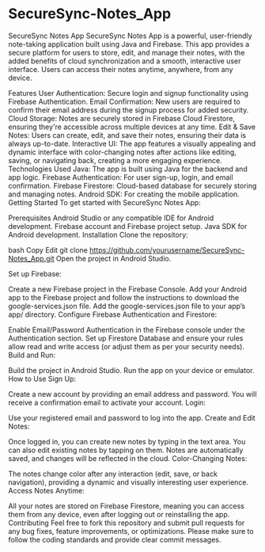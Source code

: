 # SecureSync-Notes_App
SecureSync Notes App
SecureSync Notes App is a powerful, user-friendly note-taking application built using Java and Firebase. This app provides a secure platform for users to store, edit, and manage their notes, with the added benefits of cloud synchronization and a smooth, interactive user interface. Users can access their notes anytime, anywhere, from any device.

Features
User Authentication: Secure login and signup functionality using Firebase Authentication.
Email Confirmation: New users are required to confirm their email address during the signup process for added security.
Cloud Storage: Notes are securely stored in Firebase Cloud Firestore, ensuring they're accessible across multiple devices at any time.
Edit & Save Notes: Users can create, edit, and save their notes, ensuring their data is always up-to-date.
Interactive UI: The app features a visually appealing and dynamic interface with color-changing notes after actions like editing, saving, or navigating back, creating a more engaging experience.
Technologies Used
Java: The app is built using Java for the backend and app logic.
Firebase Authentication: For user sign-up, login, and email confirmation.
Firebase Firestore: Cloud-based database for securely storing and managing notes.
Android SDK: For creating the mobile application.
Getting Started
To get started with SecureSync Notes App:

Prerequisites
Android Studio or any compatible IDE for Android development.
Firebase account and Firebase project setup.
Java SDK for Android development.
Installation
Clone the repository:

bash
Copy
Edit
git clone https://github.com/yourusername/SecureSync-Notes_App.git
Open the project in Android Studio.

Set up Firebase:

Create a new Firebase project in the Firebase Console.
Add your Android app to the Firebase project and follow the instructions to download the google-services.json file.
Add the google-services.json file to your app’s app/ directory.
Configure Firebase Authentication and Firestore:

Enable Email/Password Authentication in the Firebase console under the Authentication section.
Set up Firestore Database and ensure your rules allow read and write access (or adjust them as per your security needs).
Build and Run:

Build the project in Android Studio.
Run the app on your device or emulator.
How to Use
Sign Up:

Create a new account by providing an email address and password. You will receive a confirmation email to activate your account.
Login:

Use your registered email and password to log into the app.
Create and Edit Notes:

Once logged in, you can create new notes by typing in the text area.
You can also edit existing notes by tapping on them.
Notes are automatically saved, and changes will be reflected in the cloud.
Color-Changing Notes:

The notes change color after any interaction (edit, save, or back navigation), providing a dynamic and visually interesting user experience.
Access Notes Anytime:

All your notes are stored on Firebase Firestore, meaning you can access them from any device, even after logging out or reinstalling the app.
Contributing
Feel free to fork this repository and submit pull requests for any bug fixes, feature improvements, or optimizations. Please make sure to follow the coding standards and provide clear commit messages.
